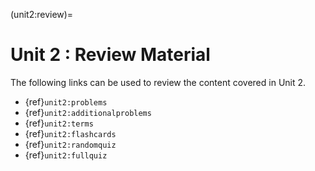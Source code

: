 (unit2:review)=
# Unit 2 : Review Material

The following links can be used to review the content covered in Unit 2.
- {ref}`unit2:problems`
- {ref}`unit2:additionalproblems`
- {ref}`unit2:terms`
- {ref}`unit2:flashcards`
- {ref}`unit2:randomquiz`
- {ref}`unit2:fullquiz`
